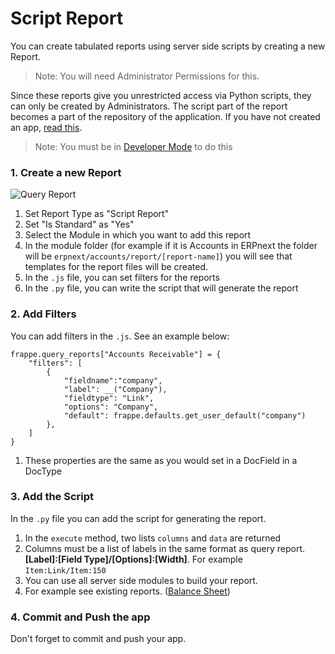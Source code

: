 # Script Report

You can create tabulated reports using server side scripts by creating a new Report.

> Note: You will need Administrator Permissions for this.

Since these reports give you unrestricted access via Python scripts, they can only be created by Administrators. The script part of the report becomes a part of the repository of the application. If you have not created an app, [read this](/developers/guide).

> Note: You must be in [Developer Mode](https://frappe.github.io/frappe/user/en/guides/app-development/how-enable-developer-mode-in-frappe) to do this

### 1. Create a new Report

![Query Report](/assets/img/script-report.png)

1. Set Report Type as "Script Report"
1. Set "Is Standard" as "Yes"
1. Select the Module in which you want to add this report
1. In the module folder (for example if it is Accounts in ERPnext the folder will be `erpnext/accounts/report/[report-name]`) you will see that templates for the report files will be created.
1. In the `.js` file, you can set filters for the reports
1. In the `.py` file, you can write the script that will generate the report

### 2. Add Filters

You can add filters in the `.js`. See an example below:

	frappe.query_reports["Accounts Receivable"] = {
		"filters": [
			{
				"fieldname":"company",
				"label": __("Company"),
				"fieldtype": "Link",
				"options": "Company",
				"default": frappe.defaults.get_user_default("company")
			},
		]
	}

1. These properties are the same as you would set in a DocField in a DocType

### 3. Add the Script

In the `.py` file you can add the script for generating the report.

1. In the `execute` method, two lists `columns` and `data` are returned
2. Columns must be a list of labels in the same format as query report. **[Label]:[Field Type]/[Options]:[Width]**. For example `Item:Link/Item:150`
3. You can use all server side modules to build your report.
4. For example see existing reports. ([Balance Sheet](https://github.com/frappe/erpnext/blob/develop/erpnext/accounts/report/balance_sheet/balance_sheet.py))

### 4. Commit and Push the app

Don't forget to commit and push your app.
